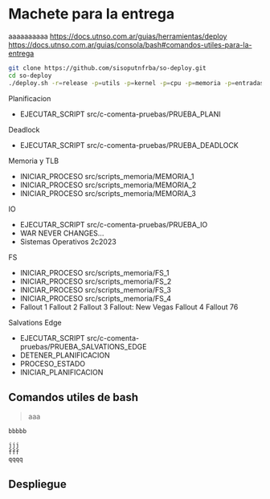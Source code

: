 # Machete para la entrega
aaaaaaaaaa
https://docs.utnso.com.ar/guias/herramientas/deploy <br>
https://docs.utnso.com.ar/guias/consola/bash#comandos-utiles-para-la-entrega
```bash
git clone https://github.com/sisoputnfrba/so-deploy.git
cd so-deploy
./deploy.sh -r=release -p=utils -p=kernel -p=cpu -p=memoria -p=entradasalida tp-2024-1c-Silver-Crime
```
Planificacion
- EJECUTAR_SCRIPT src/c-comenta-pruebas/PRUEBA_PLANI

Deadlock
- EJECUTAR_SCRIPT src/c-comenta-pruebas/PRUEBA_DEADLOCK

Memoria y TLB
- INICIAR_PROCESO src/scripts_memoria/MEMORIA_1
- INICIAR_PROCESO src/scripts_memoria/MEMORIA_2
- INICIAR_PROCESO src/scripts_memoria/MEMORIA_3

IO
- EJECUTAR_SCRIPT src/c-comenta-pruebas/PRUEBA_IO
- WAR NEVER CHANGES...
- Sistemas Operativos 2c2023

FS
- INICIAR_PROCESO src/scripts_memoria/FS_1
- INICIAR_PROCESO src/scripts_memoria/FS_2
- INICIAR_PROCESO src/scripts_memoria/FS_3
- INICIAR_PROCESO src/scripts_memoria/FS_4
- Fallout 1 Fallout 2 Fallout 3 Fallout: New Vegas Fallout 4 Fallout 76

Salvations Edge
- EJECUTAR_SCRIPT src/c-comenta-pruebas/PRUEBA_SALVATIONS_EDGE
- DETENER_PLANIFICACION
- PROCESO_ESTADO
- INICIAR_PLANIFICACION

## Comandos utiles de bash
> aaa

`bbbbb`

```
jjj
fff
qqqq
```
## Despliegue
